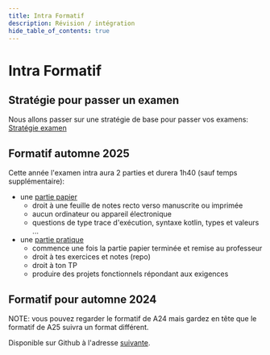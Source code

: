 ```yaml
---
title: Intra Formatif
description: Révision / intégration
hide_table_of_contents: true
---
```


# Intra Formatif

## Stratégie pour passer un examen

Nous allons passer sur une stratégie de base pour passer vos examens: [Stratégie examen](../revision)

## Formatif automne 2025

Cette année l'examen intra aura 2 parties et durera 1h40 (sauf temps supplémentaire):
- une [partie papier](https://github.com/departement-info-cem/3N5-Prog3/blob/main/web/static/A25-intra-formatif-papier.md) 
  - droit à une feuille de notes recto verso manuscrite ou imprimée
  - aucun ordinateur ou appareil électronique
  - questions de type trace d'exécution, syntaxe kotlin, types et valeurs ...
- une [partie pratique](https://github.com/departement-info-cem/3N5-Prog3/blob/main/web/static/A25-intra-formatif-ordi.md) 
  - commence une fois la partie papier terminée et remise au professeur
  - droit à tes exercices et notes (repo)
  - droit à ton TP
  - produire des projets fonctionnels répondant aux exigences

## Formatif pour automne 2024

NOTE: vous pouvez regarder le formatif de A24 mais gardez en tête que le formatif de A25 suivra un format différent.

Disponible sur Github à l'adresse [suivante](https://github.com/departement-info-cem/3N5-Prog3/tree/main/code/Formatifs/A24/FormatifIntra).
